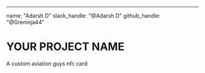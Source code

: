---
name: "Adarsh D"
slack_handle: "@Adarsh D"
github_handle: "@Greninja44"


# YOUR PROJECT NAME

A custom aviation guys nfc card
